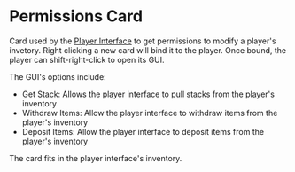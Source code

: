 # Permissions Card

Card used by the [Player Interface](/peripherals/player_interface.md) to get permissions to modify a player's invetory.
 Right clicking a new card will bind it to the player. Once bound, the player can shift-right-click to open its GUI.
 
The GUI's options include:

- Get Stack: Allows the player interface to pull stacks from the player's inventory
- Withdraw Items: Allow the player interface to withdraw items from the player's inventory
- Deposit Items: Allow the player interface to deposit items from the player's inventory

The card fits in the player interface's inventory.